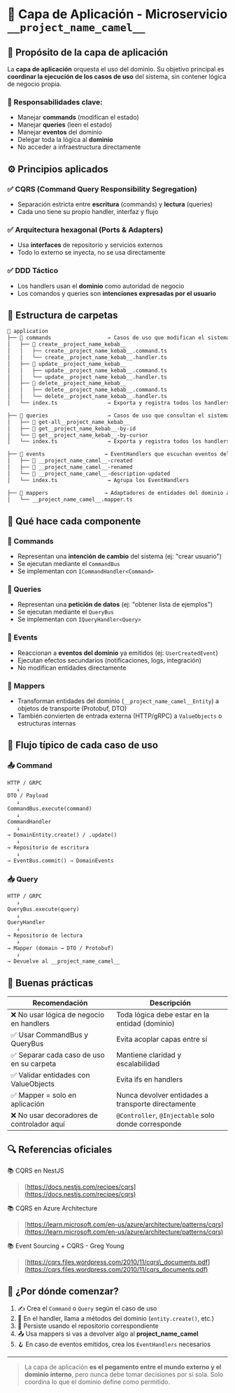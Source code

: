 # 🧠 Capa de Aplicación - Microservicio `__project_name_camel__`

## 📌 Propósito de la capa de aplicación

La **capa de aplicación** orquesta el uso del dominio.
Su objetivo principal es **coordinar la ejecución de los casos de uso** del sistema, sin contener lógica de negocio propia.

### 🎯 Responsabilidades clave:

* Manejar **commands** (modifican el estado)
* Manejar **queries** (leen el estado)
* Manejar **eventos** del dominio
* Delegar toda la lógica al **dominio**
* No acceder a infraestructura directamente

## ⚙️ Principios aplicados

### ✅ CQRS (Command Query Responsibility Segregation)

* Separación estricta entre **escritura** (commands) y **lectura** (queries)
* Cada uno tiene su propio handler, interfaz y flujo

### ✅ Arquitectura hexagonal (Ports & Adapters)

* Usa **interfaces** de repositorio y servicios externos
* Todo lo externo se inyecta, no se usa directamente

### ✅ DDD Táctico

* Los handlers usan el **dominio** como autoridad de negocio
* Los comandos y queries son **intenciones expresadas por el usuario**

## 🧱 Estructura de carpetas

```txt
📁 application
├── 📁 commands                  → Casos de uso que modifican el sistema (write)
│   ├── 📁 create__project_name_kebab__
│   │   ├── create__project_name_kebab__.command.ts
│   │   └── create__project_name_kebab__.handler.ts
│   ├── 📁 update__project_name_kebab__
│   │   ├── update__project_name_kebab__.command.ts
│   │   └── update__project_name_kebab__.handler.ts
│   ├── 📁 delete__project_name_kebab__
│   │   ├── delete__project_name_kebab__.command.ts
│   │   └── delete__project_name_kebab__.handler.ts
│   └── index.ts                → Exporta y registra todos los handlers

├── 📁 queries                   → Casos de uso que consultan el sistema (read)
│   ├── 📁 get-all__project_name_kebab__
│   ├── 📁 get__project_name_kebab__-by-id
│   └── 📁 get__project_name_kebab__-by-cursor
│   └── index.ts                → Exporta y registra todos los handlers

├── 📁 events                   → EventHandlers que escuchan eventos del dominio
│   ├── 📁 __project_name_camel__-created
│   ├── 📁 __project_name_camel__-renamed
│   └── 📁 __project_name_camel__-description-updated
│   └── index.ts                → Agrupa los EventHandlers

├── 📁 mappers                  → Adaptadores de entidades del dominio a DTOs (proto/HTTP/etc.)
│   └── __project_name_camel__.mapper.ts
```

## 🧠 Qué hace cada componente

### 🔹 Commands

* Representan una **intención de cambio** del sistema (ej: "crear usuario")
* Se ejecutan mediante el `CommandBus`
* Se implementan con `ICommandHandler<Command>`

### 🔹 Queries

* Representan una **petición de datos** (ej: "obtener lista de ejemplos")
* Se ejecutan mediante el `QueryBus`
* Se implementan con `IQueryHandler<Query>`

### 🔹 Events

* Reaccionan a **eventos del dominio** ya emitidos (ej: `UserCreatedEvent`)
* Ejecutan efectos secundarios (notificaciones, logs, integración)
* No modifican entidades directamente

### 🔹 Mappers

* Transforman entidades del dominio (`__project_name_camel__Entity`) a objetos de transporte (Protobuf, DTO)
* También convierten de entrada externa (HTTP/gRPC) a `ValueObjects` o estructuras internas

## 🔄 Flujo típico de cada caso de uso

### 📤 Command

```txt
HTTP / GRPC
   ↓
DTO / Payload
   ↓
CommandBus.execute(command)
   ↓
CommandHandler
   ↓
→ DomainEntity.create() / .update()
   ↓
→ Repositorio de escritura
   ↓
→ EventBus.commit() → DomainEvents
```

### 📥 Query

```txt
HTTP / GRPC
   ↓
QueryBus.execute(query)
   ↓
QueryHandler
   ↓
→ Repositorio de lectura
   ↓
→ Mapper (domain → DTO / Protobuf)
   ↓
→ Devuelve al __project_name_camel__
```

## 🧼 Buenas prácticas

| Recomendación                             | Descripción                                         |
| ----------------------------------------- | --------------------------------------------------- |
| ❌ No usar lógica de negocio en handlers   | Toda lógica debe estar en la entidad (dominio)      |
| ✅ Usar CommandBus y QueryBus              | Evita acoplar capas entre sí                        |
| ✅ Separar cada caso de uso en su carpeta  | Mantiene claridad y escalabilidad                   |
| ✅ Validar entidades con ValueObjects      | Evita ifs en handlers                               |
| ✅ Mapper = solo en aplicación             | Nunca devolver entidades a transporte directamente  |
| ❌ No usar decoradores de controlador aquí | `@Controller`, `@Injectable` solo donde corresponde |

## 🔍 Referencias oficiales

📚 CQRS en NestJS

> [https://docs.nestjs.com/recipes/cqrs](https://docs.nestjs.com/recipes/cqrs)

📚 CQRS en Azure Architecture

> [https://learn.microsoft.com/en-us/azure/architecture/patterns/cqrs](https://learn.microsoft.com/en-us/azure/architecture/patterns/cqrs)

📚 Event Sourcing + CQRS - Greg Young

> [https://cqrs.files.wordpress.com/2010/11/cqrs\_documents.pdf](https://cqrs.files.wordpress.com/2010/11/cqrs_documents.pdf)

## 🚀 ¿Por dónde comenzar?

1. ✍️ Crea el `Command` o `Query` según el caso de uso
2. 🧠 En el handler, llama a métodos del dominio (`entity.create()`, etc.)
3. 💾 Persiste usando el repositorio correspondiente
4. 📤 Usa mappers si vas a devolver algo al __project_name_camel__
5. 🪝 En caso de eventos emitidos, crea los `EventHandlers` necesarios

---

> La capa de aplicación **es el pegamento entre el mundo externo y el dominio interno**, pero nunca debe tomar decisiones por sí sola.
> Solo coordina lo que el dominio define como permitido.

